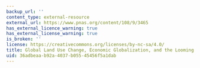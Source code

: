 ```yaml
---
backup_url: ''
content_type: external-resource
external_url: https://www.pnas.org/content/108/9/3465
has_external_licence_warning: true
has_external_license_warning: true
is_broken: ''
license: https://creativecommons.org/licenses/by-nc-sa/4.0/
title: Global Land Use Change, Economic Globalization, and the Looming Land Scarcity
uid: 36adbeaa-b92a-4037-b055-45456f5a1dab
---
```

